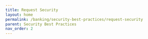 ```yaml
---
title: Request Security
layout: home
permalink: /banking/security-best-practices/request-security
parent: Security Best Practices
nav_order: 2
---
```

